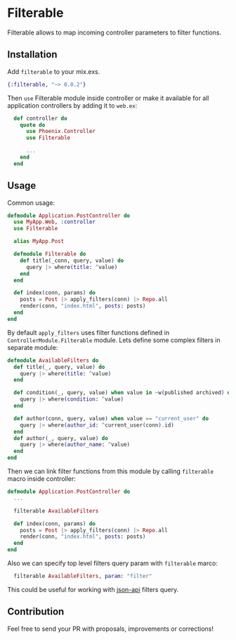 # Filterable

Filterable allows to map incoming controller parameters to filter functions.

## Installation

Add `filterable` to your mix.exs.

```elixir
{:filterable, "~> 0.0.2"}
```

Then `use` Filterable module inside controller or make it available for all application controllers by adding it to `web.ex`:

```elixir
  def controller do
    quote do
      use Phoenix.Controller
      use Filterable

      ...
    end
  end
```

## Usage

Common usage:

```elixir
defmodule Application.PostController do
  use MyApp.Web, :controller
  use Filterable

  alias MyApp.Post

  defmodule Filterable do
    def title(_conn, query, value) do
      query |> where(title: ^value)
    end
  end

  def index(conn, params) do
    posts = Post |> apply_filters(conn) |> Repo.all
    render(conn, "index.html", posts: posts)
  end
end
```

By default `apply_filters` uses filter functions defined in `ControllerModule.Filterable` module.
Lets define some complex filters in separate module:

```elixir
defmodule AvailableFilters do
  def title(_, query, value) do
    query |> where(title: ^value)
  end

  def condition(_, query, value) when value in ~w(published archived) do
    query |> where(condition: ^value)
  end

  def author(conn, query, value) when value == "current_user" do
    query |> where(author_id: ^current_user(conn).id)
  end
  def author(_, query, value) do
    query |> where(author_name: ^value)
  end
end
```

Then we can link filter functions from this module by calling `filterable` macro inside controller:

```elixir
defmodule Application.PostController do
  ...

  filterable AvailableFilters

  def index(conn, params) do
    posts = Post |> apply_filters(conn) |> Repo.all
    render(conn, "index.html", posts: posts)
  end
end
```

Also we can specify top level filters query param with `filterable` marco:

```elixir
  filterable AvailableFilters, param: "filter"
```

This could be useful for working with [json-api](http://jsonapi.org/format/#fetching-filtering) filters query.

## Contribution

Feel free to send your PR with proposals, improvements or corrections!
